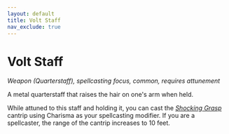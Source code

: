 ```yaml
---
layout: default
title: Volt Staff
nav_exclude: true
---
```


# Volt Staff

*Weapon (Quarterstaff), spellcasting focus, common, requires attunement*

A metal quarterstaff that raises the hair on one's arm when held.

While attuned to this staff and holding it, you can cast the [*Shocking Grasp*](../srd_spells/shocking_grasp) cantrip using Charisma as your spellcasting modifier. If you are a spellcaster, the range of the cantrip increases to 10 feet.